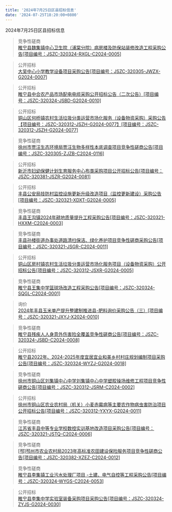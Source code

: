 ```yaml
---
title: '2024年7月25日区县招标信息'
date: '2024-07-25T18:20:00+0800'
---
```

2024年7月25日区县招标信息
<!--more-->
>竞争性磋商<br>
>[睢宁县魏集镇中心卫生院（浦棠分院）病房楼及防保站装修改造工程采购公告[项目编号：JSZC-320324-RXGL-C2024-0005]](http://czj.xz.gov.cn/Home/HomeDetails?type=0&articleid=93ed5c5f-cf66-4059-8d30-d29f75b1ebc5)

>公开招标<br>
>[大吴中心小学教学设备项目采购公告[项目编号：JSZC-320305-JWZX-G2024-0007]](http://czj.xz.gov.cn/Home/HomeDetails?type=0&articleid=598fbc8e-89a8-4db1-80a8-942541887cdf)

>公开招标<br>
>[睢宁县中合农产品市场配电电缆采购公开招标公告（二次公告）[项目编号：JSZC-320324-JSBD-G2024-0010]](http://czj.xz.gov.cn/Home/HomeDetails?type=0&articleid=432d4ec0-0886-49dd-9411-0f3d7bcd7277)

>公开招标<br>
>[铜山区何桥镇农村生活垃圾分类运营市场化服务（设备物资采购）采购公告【项目编号：JSZC-320312-JSZH-G2024-0077】[项目编号：JSZC-320312-JSZH-G2024-0077]](http://czj.xz.gov.cn/Home/HomeDetails?type=0&articleid=61e53214-e7f8-4215-9aea-bf247e089871)

>竞争性磋商<br>
>[徐州市贾汪生态环境局贾汪生物多样性本底调查项目竞争性磋商公告[项目编号：JSZC-320305-ZJZB-C2024-0116]](http://czj.xz.gov.cn/Home/HomeDetails?type=0&articleid=88e30db8-2fc5-4d23-8ca7-ed16a9e8d96e)

>公开招标<br>
>[新沂市妇幼保健计划生育服务中心布类采购项目公开招标公告[项目编号：JSZC-320381-JSZR-G2024-0081]](http://czj.xz.gov.cn/Home/HomeDetails?type=0&articleid=6ff40164-3ddf-494c-8ed3-a5f94785266a)

>公开招标<br>
>[丰县公安局技防村监控设施更新升级改造项目（监控更新建设）采购公告[项目编号：JSZC-320321-XDXT-G2024-0005]](http://czj.xz.gov.cn/Home/HomeDetails?type=0&articleid=e5882011-cdea-43e9-8342-9f7303bdfc12)

>竞争性磋商<br>
>[丰县王沟镇2024年耕地质量提升工程采购公告[项目编号：JSZC-320321-HXXM-C2024-0003]](http://czj.xz.gov.cn/Home/HomeDetails?type=0&articleid=a726205e-bd20-4b4c-bbc5-bbc8092fb4f2)

>竞争性磋商<br>
>[丰县孙楼街道办事处道路清扫保洁、绿化养护项目竞争性磋商采购公告[项目编号：JSZC-320321-JSGR-C2024-0011]](http://czj.xz.gov.cn/Home/HomeDetails?type=0&articleid=0f451f23-fc8f-4ff7-8b7e-1745cfc0a883)

>公开招标<br>
>[铜山区房村镇农村生活垃圾分类运营市场化服务项目（设备物资采购）公开招标公告[项目编号：JSZC-320312-JSXR-G2024-0005]](http://czj.xz.gov.cn/Home/HomeDetails?type=0&articleid=e27d0136-3e39-47e7-a8b7-d7c0ad05c483)

>竞争性磋商<br>
>[睢宁县王集中学篮球场改造工程采购公告[项目编号：JSZC-320324-SQGL-C2024-0001]](http://czj.xz.gov.cn/Home/HomeDetails?type=0&articleid=95648f56-7d5f-40d2-8eaf-3c0c2400d4a0)

>询价<br>
>[2024年丰县玉米单产提升整建制推进县-肥料询价采购公告（三）[项目编号：JSZC-320321-JXYJ-X2024-0010]](http://czj.xz.gov.cn/Home/HomeDetails?type=0&articleid=3e76ba84-b8e0-48fe-a95e-1f61c872c32f)

>竞争性磋商<br>
>[睢宁县残疾人人身意外伤害险全覆盖竞争性磋商公告[项目编号：JSZC-320324-JSBD-C2024-0008]](http://czj.xz.gov.cn/Home/HomeDetails?type=0&articleid=9d314c7e-33b1-48b8-acd7-c681fd19b37d)

>公开招标<br>
>[睢宁县2022年、2024-2025年度宜居宜业和美乡村村庄规划编制项目采购公告[项目编号：JSZC-320324-WYZJ-G2024-0018]](http://czj.xz.gov.cn/Home/HomeDetails?type=0&articleid=6e9e4442-2061-41c2-87a4-6e833ed51a1f)

>竞争性磋商<br>
>[徐州市铜山区刘集镇中心中学刘集镇中心中学塑胶操场维修工程项目竞争性磋商公告[项目编号：JSZC-320312-JSRM-C2024-0002]](http://czj.xz.gov.cn/Home/HomeDetails?type=0&articleid=63cc844a-7cc4-419a-9fec-b94dbaf13d49)

>公开招标<br>
>[徐州市铜山区农业农村局（机关）小麦赤霉病等主要农作物病虫害防治项目公开招标公告[项目编号：JSZC-320312-YXYX-G2024-0011]](http://czj.xz.gov.cn/Home/HomeDetails?type=0&articleid=837a4691-0402-4343-8a4e-e039aea31d19)

>竞争性磋商<br>
>[江苏省丰县中等专业学校数控实训基地改造项目采购公告[项目编号：JSZC-320321-JSTQ-C2024-0006]](http://czj.xz.gov.cn/Home/HomeDetails?type=0&articleid=3760c0be-4bf5-4de3-ae80-ae097a2594ad)

>竞争性磋商<br>
>[[邳]邳州市农业农村局2023年高标准农田建设保险服务项目竞争性磋商公告[项目编号：JSZC-320382-XZEZ-C2024-0012]](http://czj.xz.gov.cn/Home/HomeDetails?type=0&articleid=9ee6aad9-0978-4d47-9542-bcbb2c4206c2)

>竞争性磋商<br>
>[睢宁县李集镇工业污水处理厂项目 -土建、电气自控等工程采购公告[项目编号：JSZC-320324-WYGS-C2024-0053]](http://czj.xz.gov.cn/Home/HomeDetails?type=0&articleid=27b78442-baea-45c0-9281-1bf371df49ca)

>公开招标<br>
>[睢宁县李集中学实验室装备采购项目采购公告[项目编号：JSZC-320324-ZYJS-G2024-0030]](http://czj.xz.gov.cn/Home/HomeDetails?type=0&articleid=750f7ea8-3953-4e6f-a757-907c28434ff8)

